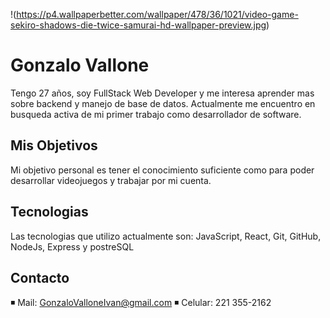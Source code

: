 !(https://p4.wallpaperbetter.com/wallpaper/478/36/1021/video-game-sekiro-shadows-die-twice-samurai-hd-wallpaper-preview.jpg)
# Gonzalo Vallone
Tengo 27 años, soy FullStack Web Developer y me interesa aprender mas sobre backend y manejo de base de datos.
Actualmente me encuentro en busqueda activa de mi primer trabajo como desarrollador de software.

## Mis Objetivos

Mi objetivo personal es tener el conocimiento suficiente como para poder desarrollar videojuegos y trabajar por mi cuenta.

## Tecnologias

Las tecnologias que utilizo actualmente son:
JavaScript, React, Git, GitHub, NodeJs, Express y postreSQL

## Contacto
◾ Mail: GonzaloValloneIvan@gmail.com
◾ Celular: 221 355-2162
